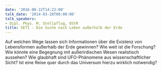 ```yaml
---
date: '2016-08-22T14:22:00'
talk_date: '2014-03-28T00:00:00'
talk_speakers:
- Dipl. Phys. M. Stellpflug, OStR
title: SETI - Die Suche nach Leben außerhalb der Erde
---
```

Auf welchen Wege lassen sich Informationen über die Existenz von Lebensformen außerhalb der Erde gewinnen? Wie weit ist die Forschung? Wie könnte eine Begegnung mit außerirdischen Wesen realistisch aussehen? Wie glaubhaft sind UFO-Phänomene aus wissenschaftlicher Sicht? Ist eine Reise quer durch das Universum hierzu wirklich notwendig?

